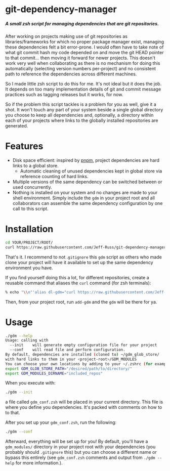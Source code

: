# git-dependency-manager

##### A small zsh script for managing dependencies that are git repositories.

After working on projects making use of git repositories as libraries/frameworks 
for which no proper package manager exist, managing these dependencies felt a bit 
error-prone. I would often have to take note of what git commit hash my code 
depended on and move the git HEAD pointer to that commit... then moving it forward 
for newer projects. This doesn't work very well when collaborating as there is no 
mechanism for doing this automatically (selecting version numbers per-project) and 
no consistent path to reference the dependencies across different machines.  

So I made little zsh script to do this for me. It's not ideal but it does the job. 
It depends on too many implementation details of git and commit message practices 
such as tagging releases but it works, for now. 

So if the problem this script tackles is a problem for you as well, give it a shot. 
It won't touch any part of your system beside a single global directory you choose 
to keep all dependencies and, optionally, a directory within each of your projects 
where links to the globally installed repositories are generated.  

# Features

* Disk space efficient:  inspired by [pnpm](https://www.npmjs.com/package/pnpm/v/3.7.0-3), project dependencies are hard links to a global store.
  * Automatic cleaning of unused dependencies kept in global store via reference counting of hard links.
* Multiple versions of the same dependency can be switched between or used concurrently.
* Nothing is installed on your system and no changes are made to your shell environment. Simply include the `gdm` in your project root and all collaborators can assemble the same dependency configuration by one call to this script.


# Installation


```sh
cd YOUR/PROJECT/ROOT/
curl https://raw.githubusercontent.com/Jeff-Russ/git-dependency-manager/main/gdm > ./gdm % chmod 755 ./gdm
```

That's it. I recommend to not .`gitignore` this `gdm` script as others who made clone 
your project will have it available to set up the same dependency environment you have.   

If you find yourself doing this a lot, for different repositories, create a reusable command 
that aliases the `curl` command (for zsh terminals):  

```zsh
% echo "\\n"'alias dl-gdm="curl https://raw.githubusercontent.com/Jeff-Russ/git-dependency-manager/main/gdm > ./gdm % chmod 755 ./gdm"' >> ~/.zshrc 
```

Then, from your project root, run `add-gdm` and the `gdm`  will be there for ya.

# Usage

```sh
./gdm --help
Usage: calling with
  --init    will generate empty configuration file for your project
  --conf    will read file and perform configuration.
By default, dependencies are installed (cloned to) ~/gdm_glob_store/ 
with hard links to them in your <project-root>/GDM_MODULES
You can choose your own locations by adding to your ~/.zshrc (for example):
export GDM_GLOB_STORE_PATH="/desired/path/to/directory/"
export GDM_MODULES_DIRNAME="included_repos"
```

When you execute with:  

```sh
./gdm --init
```

a file called `gdm_conf.zsh` will be placed in your current directory. This file 
is where you define you dependencies. It's packed with comments on how to to that.  

After you set up your  `gdm_conf.zsh`, run the following:  

```sh
./gdm --conf
```

Afterward, everything will be set up for you! By default, you'll have a `gdm_modules/` 
directory in your project root with your dependencies (you probably should `.gitignore` this)
but you can choose a different name or bypass this entirely (see `gdm_conf.zsh` comments and
output from `./gdm --help` for more information.).   

